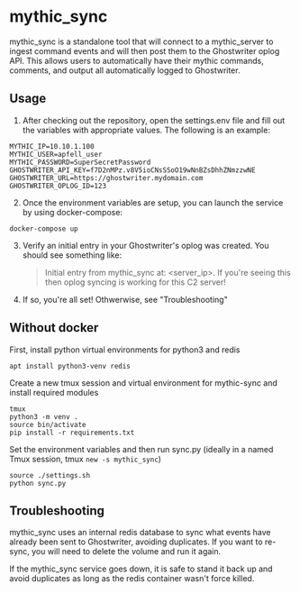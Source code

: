 # mythic_sync
mythic_sync is a standalone tool that will connect to a mythic_server to ingest command events and will then post them to the Ghostwriter oplog API. This allows users to automatically have their mythic commands, comments, and output all automatically logged to Ghostwriter. 

## Usage

1. After checking out the repository, open the settings.env file and fill out the variables with appropriate values. The following is an example:
```
MYTHIC_IP=10.10.1.100
MYTHIC_USER=apfell_user
MYTHIC_PASSWORD=SuperSecretPassword
GHOSTWRITER_API_KEY=f7D2nMPz.v8V5ioCNsSSoO19wNnBZsDhhZNmzzwNE
GHOSTWRITER_URL=https://ghostwriter.mydomain.com
GHOSTWRITER_OPLOG_ID=123
```

2. Once the environment variables are setup, you can launch the service by using docker-compose:
```
docker-compose up
```
3. Verify an initial entry in your Ghostwriter's oplog was created. You should see something like:
    > Initial entry from mythic_sync at: <server_ip>. If you're seeing this then oplog syncing is working for this C2 server!
4. If so, you're all set! Othwerwise, see "Troubleshooting"


## Without docker
First, install python virtual environments for python3 and redis
```
apt install python3-venv redis
```
Create a new tmux session and virtual environment for mythic-sync and install required modules
```
tmux
python3 -m venv .
source bin/activate
pip install -r requirements.txt
```

Set the environment variables and then run sync.py (ideally in a named Tmux session, tmux `new -s mythic_sync`)
```
source ./settings.sh
python sync.py
```


## Troubleshooting
mythic_sync uses an internal redis database to sync what events have already been sent to Ghostwriter, avoiding duplicates. If you want to re-sync, you will need to delete the volume and run it again.

If the mythic_sync service goes down, it is safe to stand it back up and avoid duplicates as long as the redis container wasn't force killed. 
